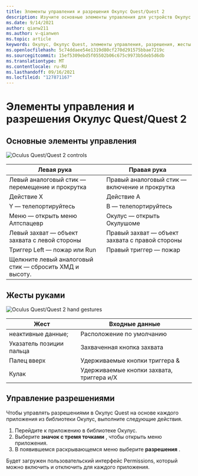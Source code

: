 ```yaml
---
title: Элементы управления и разрешения Окулус Quest/Quest 2
description: Изучите основные элементы управления для устройств Окулус Quest и Quest 2, Управление разрешениями и использование жестов руки.
ms.date: 9/14/2021
author: qianw211
ms.author: v-qianwen
ms.topic: article
keywords: Окулус, Окулус Quest, элементы управления, разрешения, жесты руки
ms.openlocfilehash: 5c74ddaee54e1319d80cf270d291575bbae7219c
ms.sourcegitcommit: 15ef5309ebd5f05502b06c675c9973b5deb5d6db
ms.translationtype: MT
ms.contentlocale: ru-RU
ms.lasthandoff: 09/16/2021
ms.locfileid: "127871167"
---
```

# <a name="oculus-questquest-2-controls-and-permissions"></a>Элементы управления и разрешения Окулус Quest/Quest 2

## <a name="basic-controls"></a>Основные элементы управления

<img src="images/quest2-controls.png" alt="Oculus Quest/Quest 2 controls">

| Левая рука | Правая рука |
|---|---|
| Левый аналоговый стик — перемещение и прокрутка | Правый аналоговый стик — включение и прокрутка |
| Действие X | Действие A |
| Y — телепортируйтесь | B — телепортируйтесь |
| Меню — открыть меню Алтспацевр | Окулус — открыть Окулушоме |
| Левый захват — объект захвата с левой стороны | Правый захват — объект захвата с правой стороны |
| Триггер Left — пожар или Run | Правый триггер — пожар |
| Щелкните левый аналоговый стик — сбросить ХМД и высоту. |  |

## <a name="hand-gestures"></a>Жесты руками

<img src="images/quest2-hand-gesture-controls.png" alt="Oculus Quest/Quest 2 hand gestures">

| Жест | Входные данные |
|---|---|
| неактивные данные; | Расположение по умолчанию |
| Указатель позиции пальца | Захваченная кнопка захвата |
| Палец вверх | Удерживаемые кнопки триггера & |
| Кулак | Удерживаемые кнопки захвата, триггера и/X |

## <a name="managing-permissions"></a>Управление разрешениями

Чтобы управлять разрешениями в Окулус Quest на основе каждого приложения из библиотеки Окулус, выполните следующие действия.

1. Перейдите к приложению в библиотеке Окулус.
2. Выберите **значок с тремя точками** , чтобы открыть меню приложения.
3. В появившемся раскрывающемся меню выберите **разрешения** .

Будет загружен пользовательский интерфейс Permissions, который можно включить и отключить для каждого приложения.